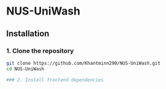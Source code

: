 # NUS-UniWash

## Installation

### 1. Clone the repository
```bash
git clone https://github.com/Khantminn290/NUS-UniWash.git
cd NUS-UniWash

### 2. Install frontend dependencies 
